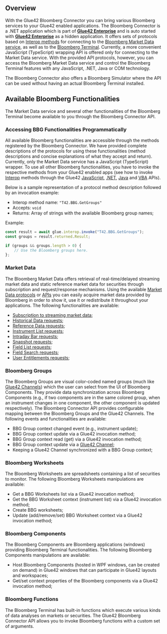 ## Overview

With the Glue42 Bloomberg Connector you can bring various Bloomberg services to your Glue42 enabled applications. The Bloomberg Connector is a .NET application which is part of [**Glue42 Enterprise**](https://glue42.com/enterprise/) and is auto started with [**Glue42 Enterprise**](https://glue42.com/enterprise/) as a hidden application. It offers sets of protocols based on [Interop methods](../../../glue42-concepts/data-sharing-between-apps/interop/javascript/index.html) for connecting to the [Bloomberg Market Data service](https://www.bloomberg.com/professional/product/market-data/), as well as to the [Bloomberg Terminal](https://www.bloomberg.com/professional/solution/bloomberg-terminal/). Currently, a more convenient JavaScript (TypeScript) wrapping API is offered only for connecting to the Market Data service. With the provided API protocols, however, you can access the Bloomberg Market Data service and control the Bloomberg Terminal features with any JavaScript, .NET, Java or COM technology.

The Bloomberg Connector also offers a Bloomberg Simulator where the API can be used without having an actual Bloomberg Terminal installed.

## Available Bloomberg Functionalities

The Market Data service and several other functionalities of the Bloomberg Terminal become available to you through the Bloomberg Connector API.

### Accessing BBG Functionalities Programmatically

All available Bloomberg functionalities are accessible through the methods registered by the Bloomberg Connector. We have provided complete descriptions of the protocols for using these functionalities (method descriptions and concise explanations of what they accept and return). Currently, only the Market Data service has a JavaScript (TypeScript) wrapper. To use all other Bloomberg functionalities, you have to invoke the respective methods from your Glue42 enabled apps (see how to invoke [Interop](../../../glue42-concepts/data-sharing-between-apps/interop/overview/index.html) methods through the Glue42 [JavaScript](../../../glue42-concepts/data-sharing-between-apps/interop/javascript/index.html#method_invocation), [.NET](../../../glue42-concepts/data-sharing-between-apps/interop/net/index.html#imperative_model-method_invocation), [Java](../../../glue42-concepts/data-sharing-between-apps/interop/java/index.html#method_invocation) and [VBA](../../../glue42-concepts/data-sharing-between-apps/interop/vba/index.html#method_invocation) APIs).

Below is a sample representation of a protocol method description followed by an invocation example:

- Interop method name: `"T42.BBG.GetGroups"`
- Accepts: `void`
- Returns: Array of strings with the available Bloomberg group names;

Example:

```javascript
const result = await glue.interop.invoke("T42.BBG.GetGroups");
const groups = result.returned.Result;

if (groups && groups.length > 0) {
    // Use the Bloomberg groups here.
};
```

### Market Data

The Bloomberg Market Data offers retrieval of real-time/delayed streaming market data and static reference market data for securities through subscription and request/response mechanisms. Using the available [Market Data protocols](../market-data/bbg-mdf-protocol/index.html) or [APIs](../market-data/javascript/index.html) you can easily acquire market data provided by Bloomberg in order to show it, use it or redistribute it throughout your applications. The following functionalities are available:

- [Subscription to streaming market data](../market-data/javascript/index.html#request_types-market_data_subscription);
- [Historical Data requests](../market-data/javascript/index.html#request_types-historical_data);
- [Reference Data requests](../market-data/javascript/index.html#request_types-reference_data);
- [Instrument List requests](../market-data/javascript/index.html#request_types-instrument_list);
- [Intraday Bar requests](../market-data/javascript/index.html#request_types-intraday_bar);
- [Snapshot requests](../market-data/javascript/index.html#request_types-snapshot);
- [Field List requests](../market-data/javascript/index.html#request_types-field_list);
- [Field Search requests](../market-data/javascript/index.html#request_types-field_search);
- [User Entitlements requests](../market-data/javascript/index.html#request_types-user_entitlements);

### Bloomberg Groups

The Bloomberg Groups are visual color-coded named groups (much like [Glue42 Channels](../../../glue42-concepts/data-sharing-between-apps/channels/overview/index.html)) which the user can select from the UI of Bloomberg Components. They provide data synchronization across Bloomberg Components (e.g., if two components are in the same colored group, when an instrument changes in one component, the other component is updated respectively). The Bloomberg Connector API provides configurable mapping between the Bloomberg Groups and the Glue42 Channels. The following events and functionalities are available:

- BBG Group context changed event (e.g., instrument update);
- BBG Group context update via a Glue42 invocation method;
- BBG Group context read (get) via a Glue42 invocation method;
- BBG Group context update via a [Glue42 Channel](../../../glue42-concepts/data-sharing-between-apps/channels/overview/index.html);
- Keeping a Glue42 Channel synchronized with a BBG Group context;

### Bloomberg Worksheets

The Bloomberg Worksheets are spreadsheets containing a list of securities to monitor. The following Bloomberg Worksheets manipulations are available:

- Get a BBG Worksheets list via a Glue42 invocation method;
- Get the BBG Worksheet context (instrument list) via a Glue42 invocation method;
- Create BBG worksheets;
- Update (add/remove/set) BBG Worksheet context via a Glue42 invocation method;

### Bloomberg Components

The Bloomberg Components are Bloomberg applications (windows) providing Bloomberg Terminal functionalities. The following Bloomberg Components manipulations are available:

- Host Bloomberg Components (hosted in WPF windows, can be created on demand) in Glue42 windows that can participate in Glue42 layouts and workspaces;
- Get/set context properties of the Bloomberg components via a Glue42 invocation method;

### Bloomberg Functions

The Bloomberg Terminal has built-in functions which execute various kinds of data analyses on markets or securities. The Glue42 Bloomberg Connector API allows you to invoke Bloomberg functions with a custom set of arguments.